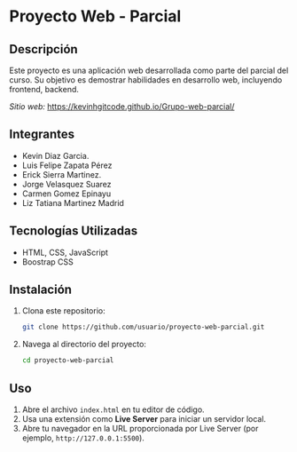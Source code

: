 # Proyecto Web - Parcial

## Descripción
Este proyecto es una aplicación web desarrollada como parte del parcial del curso. Su objetivo es demostrar habilidades en desarrollo web, incluyendo frontend, backend.

*Sitio web:* https://kevinhgitcode.github.io/Grupo-web-parcial/

## Integrantes
- Kevin Diaz Garcia.
- Luis Felipe Zapata Pérez
- Erick Sierra Martinez.
- Jorge Velasquez Suarez
- Carmen Gomez Epinayu
- Liz Tatiana Martinez Madrid

## Tecnologías Utilizadas
- HTML, CSS, JavaScript
- Boostrap CSS

## Instalación
1. Clona este repositorio:
   ```bash
   git clone https://github.com/usuario/proyecto-web-parcial.git
   ```
2. Navega al directorio del proyecto:
   ```bash
   cd proyecto-web-parcial
   ```

## Uso
1. Abre el archivo `index.html` en tu editor de código.
2. Usa una extensión como **Live Server** para iniciar un servidor local.
3. Abre tu navegador en la URL proporcionada por Live Server (por ejemplo, `http://127.0.0.1:5500`).


